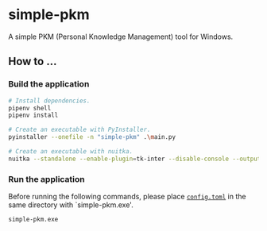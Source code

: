 # simple-pkm

A simple PKM (Personal Knowledge Management) tool for Windows.

## How to ...

### Build the application

```bash
# Install dependencies.
pipenv shell
pipenv install

# Create an executable with PyInstaller.
pyinstaller --onefile -n "simple-pkm" .\main.py

# Create an executable with nuitka.
nuitka --standalone --enable-plugin=tk-inter --disable-console --output-filename=simple-pkm main.py
```

### Run the application

Before running the following commands, please place [`config.toml`](./config.toml) in the same directory with `simple-pkm.exe'.

```bash
simple-pkm.exe
```
